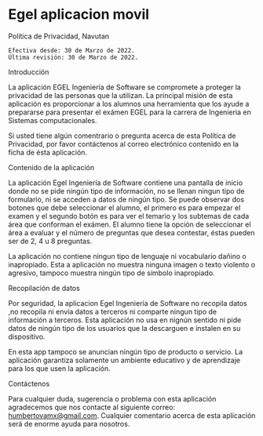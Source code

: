 # Egel aplicacion movil
Política de Privacidad, Navutan

    Efectiva desde: 30 de Marzo de 2022.
    Última revisión: 30 de Marzo de 2022.

Introducción

La aplicación EGEL Ingeniería de Software se compromete a proteger la privacidad de las personas que la utilizan. La principal misión de esta aplicación es proporcionar a los alumnos una herramienta que los ayude a prepararse para presentar el exámen EGEL para la carrera de Ingenieria en Sistemas computacionales.

Si usted tiene algún comentrario o pregunta acerca de esta Política de Privacidad, por favor contáctenos al correo electrónico contenido en la ficha de ésta aplicación.

Contenido de la aplicación

La aplicación Egel Ingeniería de Software contiene una pantalla de inicio donde no se pide ningún tipo de información, no se llenan ningun tipo de formulario, ni se acceden a datos de ningún tipo. Se puede observar dos botones que debe seleccionar el alumno, el primero es para empezar el examen y el segundo botón es para ver el temario y los subtemas de cada área que conforman el exámen.
El alumno tiene la opción de seleccionar el área a evaluar y el número de preguntas que desea contestar, éstas pueden ser de 2, 4 u 8 preguntas.

La aplicación no contiene ningun tipo de lenguaje ni vocabulario dañino o inapropiado. Esta a aplicación no muestra ninguna imagen o texto violento o agresivo, tampoco muestra ningún tipo de símbolo inapropiado. 

Recopilación de datos

Por seguridad, la aplicacion Egel Ingeniería de Software no recopila datos ,no recopila ni envía datos a terceros ni comparte ningun tipo de información a terceros. Esta aplicación no usa en nignún sentido ni pide datos de ningún tipo de los usuarios que la descarguen e instalen en su dispositivo.

En esta app tampoco se anuncian ningún tipo de producto o servicio. La aplicación garantiza solamente un ambiente educativo y de aprendizaje para los que usen la aplicación.


Contáctenos

Para cualquier duda, sugerencia o problema con esta aplicación agradecemos que nos contacte al siguiente correo: humbertovamx@gmail.com. Cualquier comentario acerca de esta aplicación será de enorme ayuda para nosotros.
